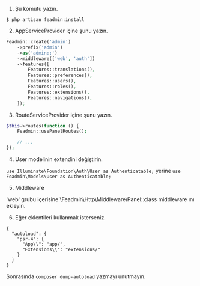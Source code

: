 1. Şu komutu yazın.

```$ php artisan feadmin:install```

2. AppServiceProvider içine şunu yazın.

```php
Feadmin::create('admin')
    ->prefix('admin')
    ->as('admin::')
    ->middleware(['web', 'auth'])
    ->features([
        Features::translations(),
        Features::preferences(),
        Features::users(),
        Features::roles(),
        Features::extensions(),
        Features::navigations(),
    ]);
```

3. RouteServiceProvider içine şunu yazın.

```php
$this->routes(function () {
    Feadmin::usePanelRoutes();

    // ...
});
```

4. User modelinin extendini değiştirin.

```use Illuminate\Foundation\Auth\User as Authenticatable;``` yerine ```use Feadmin\Models\User as Authenticatable;```

5. Middleware

'web' grubu içerisine \Feadmin\Http\Middleware\Panel::class middleware ını ekleyin.

6. Eğer eklentileri kullanmak isterseniz.

```
{
  "autoload": {
    "psr-4": {
      "App\\": "app/",
      "Extensions\\": "extensions/"
    }
  }
}
```
Sonrasında ```composer dump-autoload``` yazmayı unutmayın.